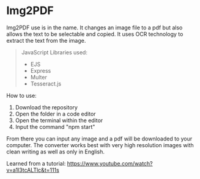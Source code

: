# Img2PDF


Img2PDF use is in the name. It changes an image file to a pdf but also allows the text to be selectable and copied. 
It uses OCR technology to extract the text from the image. 

> JavaScript Libraries used:
> * EJS
> * Express
> * Multer
> * Tesseract.js

How to use:
<ol>
  <li>Download the repository</li>
  <li>Open the folder in a code editor</li>
  <li>Open the terminal within the editor</li>
  <li>Input the command "npm start"</li>
</ol>

From there you can input any image and a pdf will be downloaded to your computer. 
The converter works best with very high resolution images with clean writing as well as only in English. 

Learned from a tutorial: https://www.youtube.com/watch?v=a1I3tcALTlc&t=111s
